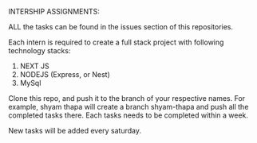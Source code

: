 INTERSHIP ASSIGNMENTS:

ALL the tasks can be found in the issues section of this repositories.

Each intern is required to create a full stack project with following technology stacks:
1. NEXT JS
2. NODEJS (Express, or Nest)
3. MySql

Clone this repo, and push it to the branch of your respective names. For example, shyam thapa will create a branch shyam-thapa and push all the completed tasks there. Each tasks needs to be completed within a week. 

New tasks will be added every saturday. 
